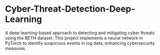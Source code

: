 # Cyber-Threat-Detection-Deep-Learning
A deep learning-based approach to detecting and mitigating cyber threats using the BETH dataset. This project implements a neural network in PyTorch to identify suspicious events in log data, enhancing cybersecurity measures.
